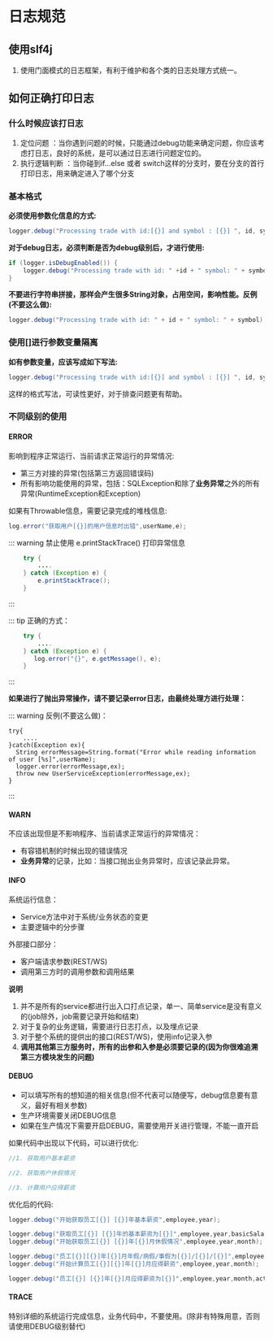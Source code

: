 # 日志规范

## 使用slf4j
1. 使用门面模式的日志框架，有利于维护和各个类的日志处理方式统一。


## 如何正确打印日志

### 什么时候应该打日志
1. 定位问题 ：当你遇到问题的时候，只能通过debug功能来确定问题，你应该考虑打日志，良好的系统，是可以通过日志进行问题定位的。
2. 执行逻辑判断 ：当你碰到if…else 或者 switch这样的分支时，要在分支的首行打印日志，用来确定进入了哪个分支


### 基本格式

**必须使用参数化信息的方式:**

```java
logger.debug("Processing trade with id:[{}] and symbol : [{}] ", id, symbol);
```

**对于debug日志，必须判断是否为debug级别后，才进行使用:**

```java
if (logger.isDebugEnabled()) {
    logger.debug("Processing trade with id: " +id + " symbol: " + symbol);
}
```

**不要进行字符串拼接，那样会产生很多String对象，占用空间，影响性能。反例(不要这么做):**

```java
logger.debug("Processing trade with id: " + id + " symbol: " + symbol);
```

### 使用[]进行参数变量隔离

**如有参数变量，应该写成如下写法:**

```java
logger.debug("Processing trade with id:[{}] and symbol : [{}] ", id, symbol);
```

这样的格式写法，可读性更好，对于排查问题更有帮助。

### 不同级别的使用

#### ERROR

影响到程序正常运行、当前请求正常运行的异常情况:
- 第三方对接的异常(包括第三方返回错误码)
- 所有影响功能使用的异常，包括：SQLException和除了**业务异常**之外的所有异常(RuntimeException和Exception)


如果有Throwable信息，需要记录完成的堆栈信息:

```java
log.error("获取用户[{}]的用户信息时出错",userName,e);
```

::: warning 禁止使用 e.printStackTrace() 打印异常信息
```java
    try {
        ....
    } catch (Exception e) {
        e.printStackTrace();
    }
```
:::

::: tip 正确的方式：
```java
    try {
        ....
    } catch (Exception e) {
       log.error("{}", e.getMessage(), e);
    }
```
:::


**如果进行了抛出异常操作，请不要记录error日志，由最终处理方进行处理：**


::: warning 反例(不要这么做)：
```
try{
    ....
}catch(Exception ex){
  String errorMessage=String.format("Error while reading information of user [%s]",userName);
  logger.error(errorMessage,ex);
  throw new UserServiceException(errorMessage,ex);
}
```
:::


#### WARN

不应该出现但是不影响程序、当前请求正常运行的异常情况：
- 有容错机制的时候出现的错误情况
- **业务异常**的记录，比如：当接口抛出业务异常时，应该记录此异常。

#### INFO

系统运行信息：
- Service方法中对于系统/业务状态的变更
- 主要逻辑中的分步骤

外部接口部分：
- 客户端请求参数(REST/WS)
- 调用第三方时的调用参数和调用结果

**说明**
1. 并不是所有的service都进行出入口打点记录，单一、简单service是没有意义的(job除外，job需要记录开始和结束)
2. 对于复杂的业务逻辑，需要进行日志打点，以及埋点记录
3. 对于整个系统的提供出的接口(REST/WS)，使用info记录入参
4. **调用其他第三方服务时，所有的出参和入参是必须要记录的(因为你很难追溯第三方模块发生的问题)**

#### DEBUG

- 可以填写所有的想知道的相关信息(但不代表可以随便写，debug信息要有意义，最好有相关参数)
- 生产环境需要关闭DEBUG信息
- 如果在生产情况下需要开启DEBUG，需要使用开关进行管理，不能一直开启

如果代码中出现以下代码，可以进行优化:
```java
//1. 获取用户基本薪资

//2. 获取用户休假情况

//3. 计算用户应得薪资
```
优化后的代码:

```java
logger.debug("开始获取员工[{}] [{}]年基本薪资",employee,year);

logger.debug("获取员工[{}] [{}]年的基本薪资为[{}]",employee,year,basicSalary);
logger.debug("开始获取员工[{}] [{}]年[{}]月休假情况",employee,year,month);

logger.debug("员工[{}][{}]年[{}]月年假/病假/事假为[{}]/[{}]/[{}]",employee,year,month,annualLeaveDays,sickLeaveDays,noPayLeaveDays);
logger.debug("开始计算员工[{}][{}]年[{}]月应得薪资",employee,year,month);

logger.debug("员工[{}] [{}]年[{}]月应得薪资为[{}]",employee,year,month,actualSalary);
```

#### TRACE

特别详细的系统运行完成信息，业务代码中，不要使用。(除非有特殊用意，否则请使用DEBUG级别替代)

 